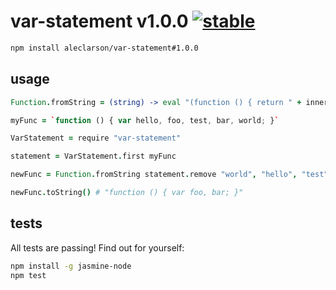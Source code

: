 
# var-statement v1.0.0 [![stable](http://badges.github.io/stability-badges/dist/stable.svg)](http://github.com/badges/stability-badges)

```sh
npm install aleclarson/var-statement#1.0.0
```

usage
-----

```CoffeeScript
Function.fromString = (string) -> eval "(function () { return " + inner + "; })()"

myFunc = `function () { var hello, foo, test, bar, world; }`

VarStatement = require "var-statement"

statement = VarStatement.first myFunc

newFunc = Function.fromString statement.remove "world", "hello", "test"

newFunc.toString() # "function () { var foo, bar; }"
```

tests
-----

All tests are passing! Find out for yourself:

```sh
npm install -g jasmine-node
npm test
```
